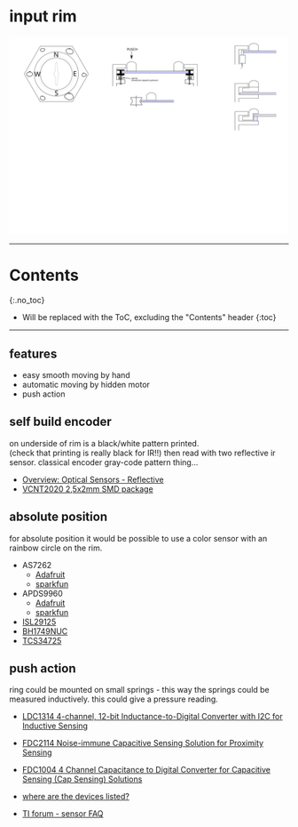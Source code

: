 # input rim
<!--lint disable list-item-indent-->
<!--lint disable list-item-bullet-indent-->

![input rim brainstorming](input_rim_brainstorming.svg)

---
# Contents
{:.no_toc}

* Will be replaced with the ToC, excluding the "Contents" header
{:toc}
---

## features
- easy smooth moving by hand
- automatic moving by hidden motor
- push action

## self build encoder
on underside of rim is a black/white pattern printed.  
(check that printing is really black for IR!!)
then read with two reflective ir sensor.
classical encoder gray-code pattern thing...
- [Overview: Optical Sensors - Reflective](https://www.vishay.com/optical-sensors/reflective-outputisnot-16/)
- [VCNT2020 2,5x2mm SMD package](https://www.vishay.com/optical-sensors/list/product-84285/)

## absolute position
for absolute position it would be possible to use a color sensor with an rainbow circle on the rim.
- AS7262
    - [Adafruit](https://www.adafruit.com/product/3779)
    - [sparkfun](https://www.sparkfun.com/products/14347)
- APDS9960
    - [Adafruit](https://www.adafruit.com/product/3595)
    - [sparkfun](https://www.sparkfun.com/products/12787)
- [ISL29125](https://www.sparkfun.com/products/12829)
- [BH1749NUC](https://www.sparkfun.com/products/14733)
- [TCS34725](https://www.adafruit.com/product/1334)

## push action
ring could be mounted on small springs -
this way the springs could be measured inductively.
this could give a pressure reading.
- [LDC1314 4-channel, 12-bit Inductance-to-Digital Converter with I2C for Inductive Sensing](http://www.ti.com/product/LDC1314)
- [FDC2114 Noise-immune Capacitive Sensing Solution for Proximity Sensing](www.ti.com/product/FDC2114)
- [FDC1004 4 Channel Capacitance to Digital Converter for Capacitive Sensing (Cap Sensing) Solutions](http://www.ti.com/product/FDC1004)

- [where are the devices listed?](https://e2e.ti.com/support/sensor/inductive-sensing/f/938/t/702434)
- [TI forum - sensor FAQ](https://e2e.ti.com/support/sensor/inductive-sensing/f/938/t/295036)

